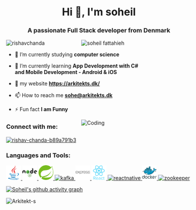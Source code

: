 

<h1 align="center">Hi 👋, I'm soheil</h1>
<h3 align="center">A passionate Full Stack developer from Denmark</h3>

<a  href="https://arkitekts.dk/">
    <img  align="right" src="https://arkitekts.dk/wp-content/uploads/2022/04/web3.png" style="width:300px;" alt="soheil fattahieh">
</a>

<p align="left"> <img src="https://komarev.com/ghpvc/?username=Arkitekt-s&label=Profile%20views&color=0e75b6&style=flat" alt="rishavchanda" /> </p>



- 🔭 I’m currently studying  **computer science**

- 🌱 I’m currently learning **App Development with C# <br>and Mobile Development - Android & iOS**

- 💬 my website **https://arkitekts.dk/**

- 📫 How to reach me **sohe@arkitekts.dk**

- ⚡ Fun fact **I am Funny**

<img align="right" alt="Coding" width="300" src="https://cdn.dribbble.com/users/1162077/screenshots/3848914/programmer.gif">
<h3 align="left">Connect with me:</h3>
<p align="left">

<a href="https://www.linkedin.com/in/arkitekts/" target="blank"><img align="center" src="https://raw.githubusercontent.com/rahuldkjain/github-profile-readme-generator/master/src/images/icons/Social/linked-in-alt.svg" alt="rishav-chanda-b89a791b3" height="30" width="40" /></a>

</p>

<h3 align="left">Languages and Tools:</h3>
 <a href="https://www.java.com" target="_blank" rel="noreferrer">
    <img src="https://raw.githubusercontent.com/devicons/devicon/master/icons/java/java-original.svg" alt="java" width="40" height="40"/>
</a>
<a href="https://nodejs.org/" target="_blank" rel="noreferrer">
    <img src="https://raw.githubusercontent.com/devicons/devicon/master/icons/nodejs/nodejs-original-wordmark.svg" alt="nodejs" width="40" height="40"/>
</a>
<a href="https://spring.io/projects/spring-boot" target="_blank" rel="noreferrer">
    <img src="https://raw.githubusercontent.com/devicons/devicon/master/icons/spring/spring-original.svg" alt="springboot" width="40" height="40"/>
</a>
<a href="https://kafka.apache.org/" target="_blank" rel="noreferrer">
    <img src="https://cdn.worldvectorlogo.com/logos/apache-kafka.svg" alt="kafka" width="40" height="40"/>
</a>
<a href="https://expressjs.com/" target="_blank" rel="noreferrer">
    <img src="https://raw.githubusercontent.com/devicons/devicon/master/icons/express/express-original-wordmark.svg" alt="express" width="40" height="40"/>
</a>
<a href="https://reactjs.org/" target="_blank" rel="noreferrer">
    <img src="https://raw.githubusercontent.com/devicons/devicon/master/icons/react/react-original-wordmark.svg" alt="react" width="40" height="40"/>
</a>
<a href="https://reactnative.dev/" target="_blank" rel="noreferrer">
    <img src="https://reactnative.dev/img/header_logo.svg" alt="reactnative" width="40" height="40"/>
</a>
<a href="https://www.docker.com/" target="_blank" rel="noreferrer">
    <img src="https://raw.githubusercontent.com/devicons/devicon/master/icons/docker/docker-original-wordmark.svg" alt="docker" width="40" height="40"/>
</a>
<a href="https://zookeeper.apache.org/" target="_blank" rel="noreferrer">
    <img src="https://cdn.worldvectorlogo.com/logos/zookeeper.svg" alt="zookeeper" width="40" height="40"/>
</a>

</p>

[![Soheil's github activity graph](https://github-readme-activity-graph.cyclic.app/graph?username=Arkitekt-s&theme=xcode)](https://github.com/ashutosh00710/github-readme-activity-graph)


<p><img align="center" src="https://github-readme-streak-stats.herokuapp.com/?user=Arkitekt-s&&theme=tokyonight" alt="Arkitekt-s" /></p>


